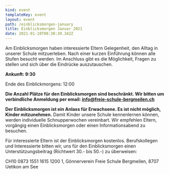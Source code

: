 ```yaml
---
kind: event
templateKey: event
layout: event
path: /einblicksmorgen-january
title: Einblicksmorgen Januar 2021
date: 2021-01-18T08:30:39.342Z
---
```

Am Einblicksmorgen haben interessierte Eltern Gelegenheit, den Alltag in unserer Schule mitzuerleben. Nach einer kurzen Einführung können alle Stufen besucht werden. Im Anschluss gibt es die Möglichkeit, Fragen zu stellen und sich über die Eindrücke auszutauschen.

**Ankunft: 9:30**

Ende des Einblickmorgens: 12:00

**Die Anzahl Plätze für den Einblicksmorgen sind beschränkt. Wir bitten um verbindliche Anmeldung per email: info@freie-schule-bergmeilen.ch**

**Der Einblicksmorgen ist ein Anlass für Erwachsene. Es ist nicht möglich, Kinder mitzunehmen.** Damit Kinder unsere Schule kennenlernen können, werden individuelle Schnupperwochen vereinbart. Wir empfehlen Eltern, vorgängig einen Einblicksmorgen oder einen Informationsabend zu besuchen.

Für interessierte Eltern ist der Einblicksmorgen kostenlos. Berufskollegen und Interessierte bitten wir, uns für den Einblicksmorgen einen Unterstützungsbeitrag (Richtwert 30.- bis 50.-) zu überweisen: 

CH10 0873 1551 1615 1200 1,  Gönnerverein Freie Schule Bergmeilen,  8707 Uetikon am See